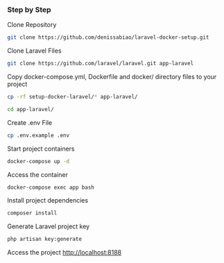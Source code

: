 
### Step by Step
Clone Repository
```sh
git clone https://github.com/denissabiao/laravel-docker-setup.git
```

Clone Laravel Files
```sh
git clone https://github.com/laravel/laravel.git app-laravel
```

Copy docker-compose.yml, Dockerfile and docker/ directory files to your project
```sh
cp -rf setup-docker-laravel/* app-laravel/
```
```sh
cd app-laravel/
```


Create .env File
```sh
cp .env.example .env
```



Start project containers
```sh
docker-compose up -d
```


Access the container
```sh
docker-compose exec app bash
```


Install project dependencies
```sh
composer install
```


Generate Laravel project key
```sh
php artisan key:generate
```


Access the project
[http://localhost:8188](http://localhost:8188)
